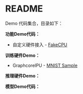 # README

Demo 代码集合，目录如下：

**功能Demo代码：**

- 自定义硬件接入 - [FakeCPU](func/custom-cpu/README.md)

**训练硬件Demo：**

- GraphcoreIPU - [MNIST Sample](train/GraphcoreIPU/mnist_sample/README.md)

**推理硬件Demo：**


**模型Demo代码：**

